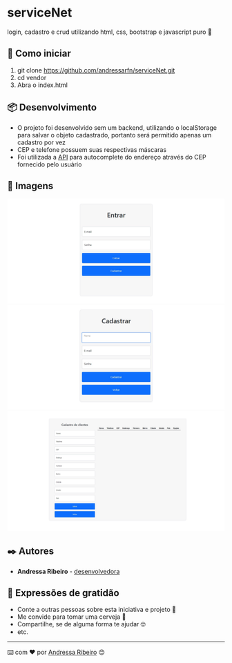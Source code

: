 # serviceNet
login, cadastro e crud utilizando html, css, bootstrap e javascript puro 💜

## 🚀 Como iniciar

1. git clone https://github.com/andressarfn/serviceNet.git
2. cd vendor 
3. Abra o index.html

## 📦 Desenvolvimento

* O projeto foi desenvolvido sem um backend, utilizando o localStorage para salvar o objeto cadastrado, portanto será permitido apenas um cadastro por vez
* CEP e telefone possuem suas respectivas máscaras 
* Foi utilizada a [API](https://viacep.com.br/) para autocomplete do endereço através do CEP fornecido pelo usuário

## 📌 Imagens

  ![Screenshot](assets/screenShot01.png)
  ![Screenshot](assets/screenShot02.png)
  ![Screenshot](assets/screenShot03.png)
  
## ✒️ Autores

* **Andressa Ribeiro** - [desenvolvedora](https://github.com/andressarfn)

## 🎁 Expressões de gratidão

* Conte a outras pessoas sobre esta iniciativa e projeto 📢
* Me convide para tomar uma cerveja 🍺 
* Compartilhe, se de alguma forma te ajudar 🤓
* etc.


---
⌨️ com ❤️ por [Andressa Ribeiro](https://github.com/andressarfn) 😊
